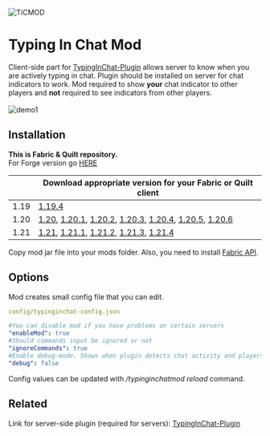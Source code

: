 ![TiCMOD](https://github.com/user-attachments/assets/77c4c5f7-5780-4447-aa75-701b246576f6)
# Typing In Chat Mod
Client-side part for [TypingInChat-Plugin](https://github.com/Orphey98/TypingInChat-Plugin) allows server to know when you are actively typing in chat. Plugin should be installed on server for chat indicators to work. Mod required to show **your** chat indicator to other players and **not** required to see indicators from other players. <br><br>
![demo1](https://github.com/user-attachments/assets/ee3bb3ba-be4f-4c08-ab99-f4925e1140a0)

## Installation
**This is Fabric & Quilt repository.** </br>
For Forge version go [HERE](https://github.com/Orphey98/TypingInChat-Mod-Forge)

|  | Download appropriate version for your Fabric or Quilt client |
| ------ | ------ |
| 1.19 | [1.19.4](https://github.com/Orphey98/TypingInChat-Mod/releases/download/1.19/typinginchat-fabric-1.19.4-1.0.0.jar) |
| 1.20 | [1.20](https://github.com/Orphey98/TypingInChat-Mod/releases/download/1.20/typinginchat-fabric-1.20-1.0.0.jar), [1.20.1](https://github.com/Orphey98/TypingInChat-Mod/releases/download/1.20.1/typinginchat-fabric-1.20.1-1.0.0.jar), [1.20.2](https://github.com/Orphey98/TypingInChat-Mod/releases/download/1.20.2/typinginchat-fabric-1.20.2-1.0.0.jar), [1.20.3](https://github.com/Orphey98/TypingInChat-Mod/releases/download/1.20.3/typinginchat-fabric-1.20.3-1.0.0.jar), [1.20.4](https://github.com/Orphey98/TypingInChat-Mod/releases/download/1.20.4/typinginchat-fabric-1.20.4-1.0.0.jar), [1.20.5](https://github.com/Orphey98/TypingInChat-Mod/releases/download/1.20.5/typinginchat-fabric-1.20.5-1.0.0.jar), [1.20.6](https://github.com/Orphey98/TypingInChat-Mod/releases/download/1.20.6/typinginchat-fabric-1.20.6-1.0.0.jar) |
| 1.21 | [1.21](https://github.com/Orphey98/TypingInChat-Mod/releases/download/1.21/typinginchat-fabric-1.21-1.0.0.jar), [1.21.1](https://github.com/Orphey98/TypingInChat-Mod/releases/download/1.21.1/typinginchat-fabric-1.21.1-1.0.0.jar), [1.21.2](https://github.com/Orphey98/TypingInChat-Mod/releases/download/1.21.2/typinginchat-fabric-1.21.2-1.0.0.jar), [1.21.3](https://github.com/Orphey98/TypingInChat-Mod/releases/download/1.21.3/typinginchat-fabric-1.21.3-1.0.0.jar), [1.21.4](https://github.com/Orphey98/TypingInChat-Mod/releases/download/1.21.4/typinginchat-fabric-1.21.4-1.0.0.jar) |

Copy mod jar file into your mods folder. Also, you need to install [Fabric API](https://modrinth.com/mod/fabric-api). <br>

## Options
Mod creates small config file that you can edit.

```yml
config/typinginchat-config.json

#You can disable mod if you have problems on certain servers
"enableMod": true
#Should commands input be ignored or not
"ignoreCommands": true
#Enable debug-mode. Shows when plugin detects chat activity and players nearby.
"debug": false
```
Config values can be updated with _/typinginchatmod reload_ command.

## Related
Link for server-side plugin 
(required for servers):
[TypingInChat-Plugin](https://github.com/Orphey98/TypingInChat-Plugin)
